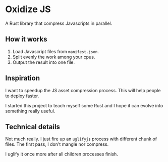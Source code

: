 # Oxidize JS

A Rust library that compress Javascripts in parallel.

## How it works

1. Load Javascript files from `manifest.json`.
2. Split evenly the work among your cpus.
3. Output the result into one file.

## Inspiration

I want to speedup the JS asset compression process. This will help
people to deploy faster.

I started this project to teach myself some Rust and I hope it can
evolve into something really useful.

## Technical details

Not much really. I just fire up an `uglifyjs` process with different
chunk of files. The first pass, I don't mangle nor compress.

I uglify it once more after all children processes finish.
